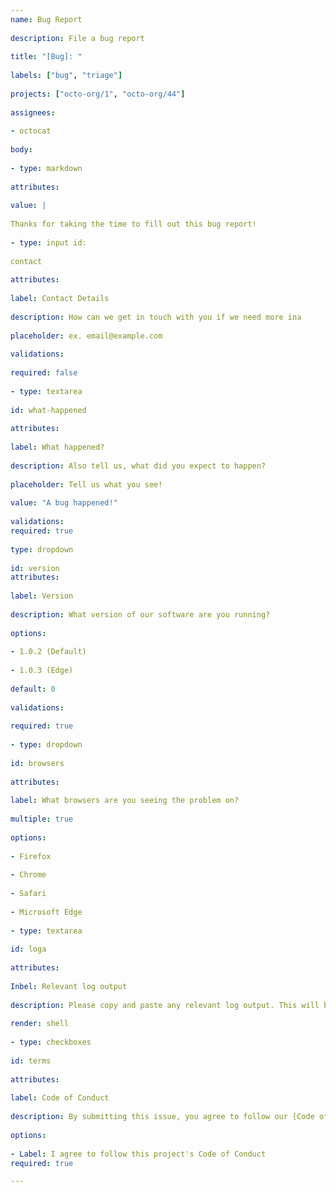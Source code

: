 ```yaml
---
name: Bug Report
 
description: File a bug report
 
title: "[Bug]: "
 
labels: ["bug", "triage"]
 
projects: ["octo-org/1", "octo-org/44"]
 
assignees:
 
- octocat
 
body:
 
- type: markdown
 
attributes:
 
value: |
 
Thanks for taking the time to fill out this bug report!
 
- type: input id:
 
contact
 
attributes:
 
label: Contact Details
 
description: How can we get in touch with you if we need more ina
 
placeholder: ex. email@example.com
 
validations:
 
required: false
 
- type: textarea
 
id: what-happened
 
attributes:
 
label: What happened?
 
description: Also tell us, what did you expect to happen?
 
placeholder: Tell us what you see!
 
value: "A bug happened!"
 
validations:
required: true
 
type: dropdown
 
id: version 
attributes:
 
label: Version
 
description: What version of our software are you running?
 
options:
 
- 1.0.2 (Default)
 
- 1.0.3 (Edge)
 
default: 0
 
validations:
 
required: true
 
- type: dropdown
 
id: browsers
 
attributes:
 
label: What browsers are you seeing the problem on?
 
multiple: true
 
options:
 
- Firefox
 
- Chrome
 
- Safari
 
- Microsoft Edge
 
- type: textarea
 
id: loga
 
attributes:
 
Inbel: Relevant log output
 
description: Please copy and paste any relevant log output. This will be automatically formatted into code, so no need for backticks.
 
render: shell
 
- type: checkboxes
 
id: terms
 
attributes:
 
label: Code of Conduct
 
description: By submitting this issue, you agree to follow our [Code of Conduct) (https://example.com)
 
options:
 
- Label: I agree to follow this project's Code of Conduct
required: true

---
```



